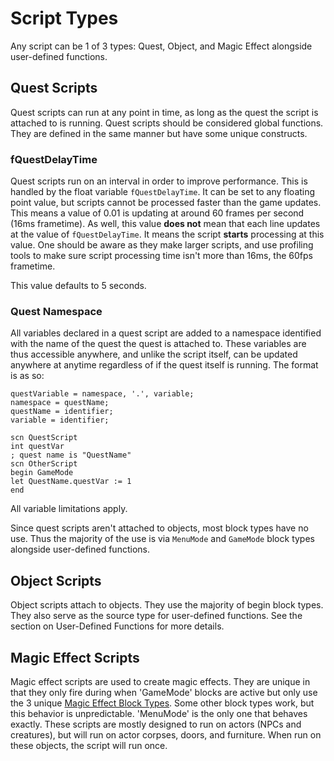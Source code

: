 # Script Types
Any script can be 1 of 3 types: Quest, Object, and Magic Effect alongside user-defined functions.

## Quest Scripts
Quest scripts can run at any point in time, as long as the quest the script is attached to is
running. Quest scripts should be considered global functions. They are defined in the same
manner but have some unique constructs.

### fQuestDelayTime
Quest scripts run on an interval in order to improve performance. This is handled by the float
variable `fQuestDelayTime`. It can be set to any floating point value, but scripts cannot be
processed faster than the game updates. This means a value of 0.01 is updating at around 60
frames per second (16ms frametime). As well, this value **does not** mean that each line updates
at the value of `fQuestDelayTime`. It means the script **starts** processing at this value. One
should be aware as they make larger scripts, and use profiling tools to make sure script
processing time isn't more than 16ms, the 60fps frametime.

This value defaults to 5 seconds.

### Quest Namespace
All variables declared in a quest script are added to a namespace identified with the name of
the quest the quest is attached to. These variables are thus accessible anywhere, and unlike
the script itself, can be updated anywhere at anytime regardless of if the quest itself is
running. The format is as so:

```ebnf
questVariable = namespace, '.', variable;
namespace = questName;
questName = identifier;
variable = identifier;
```

```obse
scn QuestScript
int questVar
; quest name is "QuestName"
scn OtherScript
begin GameMode
let QuestName.questVar := 1
end
```

All variable limitations apply.

Since quest scripts aren't attached to objects, most block types have no use. Thus the
majority of the use is via `MenuMode` and `GameMode` block types alongside user-defined
functions.

## Object Scripts
Object scripts attach to objects. They use the majority of begin block types. They also serve as
the source type for user-defined functions. See the section on User-Defined Functions for more
details.

## Magic Effect Scripts
Magic effect scripts are used to create magic effects. They are unique in that they only fire
during when 'GameMode' blocks are active but only use the 3 unique [Magic Effect Block Types](#magic-effect-block-types).
Some other block types work, but this behavior is unpredictable. 'MenuMode' is the only one that
behaves exactly. These scripts are mostly designed to run on actors (NPCs and creatures), but
will run on actor corpses, doors, and furniture. When run on these objects, the script will run
once.

